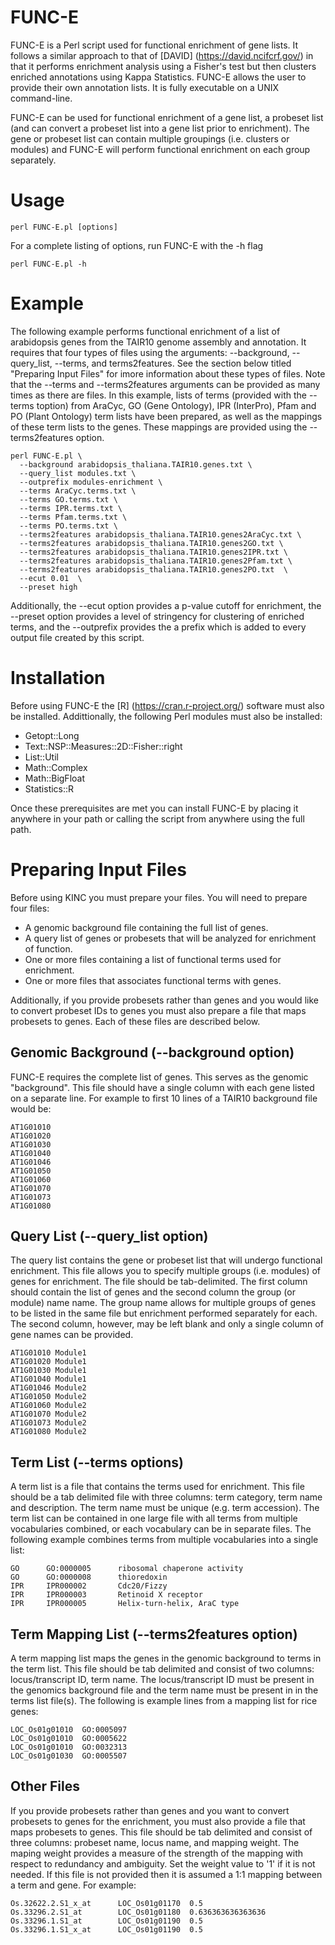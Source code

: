 # FUNC-E

FUNC-E is a Perl script used for functional enrichment of gene lists. It follows a similar approach to that of [DAVID] (https://david.ncifcrf.gov/) in that it performs enrichment analysis using a Fisher's test but then clusters enriched annotations using Kappa Statistics.  FUNC-E allows the user to provide their own annotation lists. It is fully executable on a UNIX command-line.

FUNC-E can be used for functional enrichment of a gene list, a probeset list (and can convert a probeset list into a gene list prior to enrichment). The gene or probeset list can contain multiple groupings (i.e. clusters or modules) and FUNC-E will perform functional enrichment on each group separately. 

# Usage
```
perl FUNC-E.pl [options]
```
For a complete listing of options, run FUNC-E with the -h flag

```
perl FUNC-E.pl -h
```

# Example 
The following example performs functional enrichment of a list of arabidopsis genes from the TAIR10 genome assembly and annotation.  It requires that four types of files using the arguments: --background, --query_list, --terms, and terms2features.  See the section below titled "Preparing Input Files" for imore information about these types of files.  Note that the --terms and --terms2features arguments can be provided as many times as there are files.  In this example, lists of terms (provided with the --terms toption) from  AraCyc, GO (Gene Ontology), IPR (InterPro), Pfam and PO (Plant Ontology) term lists have been prepared, as well as the mappings of these term lists to the genes.  These mappings are provided using the --terms2features option.  

```
perl FUNC-E.pl \
  --background arabidopsis_thaliana.TAIR10.genes.txt \
  --query_list modules.txt \
  --outprefix modules-enrichment \
  --terms AraCyc.terms.txt \
  --terms GO.terms.txt \
  --terms IPR.terms.txt \
  --terms Pfam.terms.txt \
  --terms PO.terms.txt \
  --terms2features arabidopsis_thaliana.TAIR10.genes2AraCyc.txt \
  --terms2features arabidopsis_thaliana.TAIR10.genes2GO.txt \
  --terms2features arabidopsis_thaliana.TAIR10.genes2IPR.txt \
  --terms2features arabidopsis_thaliana.TAIR10.genes2Pfam.txt \
  --terms2features arabidopsis_thaliana.TAIR10.genes2PO.txt  \
  --ecut 0.01  \
  --preset high 
```
Additionally, the --ecut option provides a p-value cutoff for enrichment, the --preset option provides a level of stringency for clustering of enriched terms, and the --outprefix provides the a prefix which is added to every output file created by this script.

# Installation
Before using FUNC-E the [R] (https://cran.r-project.org/) software must also be installed.  Addittionally, the following Perl modules must also be installed:

* Getopt::Long
* Text::NSP::Measures::2D::Fisher::right
* List::Util 
* Math::Complex
* Math::BigFloat
* Statistics::R

Once these prerequisites are met you can install FUNC-E by placing it anywhere in your path or calling the script from anywhere using the full path.

# Preparing Input Files

Before using KINC you must prepare your files.  You will need to prepare four files:
- A genomic background file containing the full list of genes.
- A query list of genes or probesets that will be analyzed for enrichment of function.
- One or more files containing a list of functional terms used for enrichment.
- One or more files that associates functional terms with genes.

Additionally, if you provide probesets rather than genes and you would like to convert probeset IDs to genes you must also prepare a file that maps probesets to genes.  Each of these files are described below.

## Genomic Background (--background option)
FUNC-E requires the complete list of genes. This serves as the genomic "background". This file should have a single column with each gene listed on a separate line. For example to first 10 lines of a TAIR10 background file would be:

```
AT1G01010
AT1G01020
AT1G01030
AT1G01040
AT1G01046
AT1G01050
AT1G01060
AT1G01070
AT1G01073
AT1G01080
```
## Query List (--query_list option)
The query list contains the gene or probeset list that will undergo functional enrichment.  This file allows you to specify multiple groups (i.e. modules) of genes for enrichment. The file should be tab-delimited.  The first column should contain the list of genes and the second column the group (or module) name name.  The group name allows for multiple groups of genes to be listed in the same file but enrichment  performed separately for each. The second column, however, may be left blank and only a single column of gene names can be provided.  

```
AT1G01010 Module1
AT1G01020 Module1
AT1G01030 Module1
AT1G01040 Module1
AT1G01046 Module2
AT1G01050 Module2
AT1G01060 Module2
AT1G01070 Module2
AT1G01073 Module2
AT1G01080 Module2
```

## Term List (--terms options)
A term list is a file that contains the terms used for enrichment.  This file should be a tab delimited file with three columns:  term category, term name and description.  The term name must be unique (e.g. term accession).  The term list can be contained in one large file with all terms from multiple vocabularies combined, or each vocabulary can be in separate files.  The following example combines terms from multiple vocabularies into a single list:
```
GO      GO:0000005      ribosomal chaperone activity
GO      GO:0000008      thioredoxin
IPR     IPR000002       Cdc20/Fizzy
IPR     IPR000003       Retinoid X receptor
IPR     IPR000005       Helix-turn-helix, AraC type
```
## Term Mapping List (--terms2features option)
A term mapping list maps the genes in the genomic background to terms in the term list.  This file should be tab delimited and consist of two columns:  locus/transcript ID, term name. The locus/transcript ID must be present in the genomics background file and the term name must be present in in the terms list file(s).  The following is example lines from a mapping list for rice genes:

```
LOC_Os01g01010  GO:0005097  
LOC_Os01g01010  GO:0005622  
LOC_Os01g01010  GO:0032313   
LOC_Os01g01030  GO:0005507  
```
## Other Files
If you provide probesets rather than genes and you want to convert probesets to genes for the enrichment, you must also provide a file that maps probesets to genes.  This file should be tab delimited and consist of three columns: probeset name, locus name, and mapping weight.  The maping weight provides a measure of the strength of the mapping with respect to redundancy and ambiguity.  Set the weight value to '1' if it is not needed.  If this file is not provided then it is assumed a 1:1 mapping between a term and gene. For example:

```
Os.32622.2.S1_x_at      LOC_Os01g01170  0.5
Os.33296.2.S1_at        LOC_Os01g01180  0.636363636363636
Os.33296.1.S1_at        LOC_Os01g01190  0.5
Os.33296.1.S1_x_at      LOC_Os01g01190  0.5    
```
